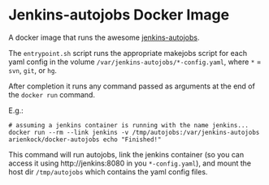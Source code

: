 # Jenkins-autojobs Docker Image

A docker image that runs the awesome [jenkins-autojobs](https://github.com/gvalkov/jenkins-autojobs).

The `entrypoint.sh` script runs the appropriate makejobs script for each yaml config in the volume `/var/jenkins-autojobs/*-config.yaml`, where `*` = `svn`, `git`, or `hg`.

After completion it runs any command passed as arguments at the end of the `docker run` command.

E.g.:

```
# assuming a jenkins container is running with the name jenkins...
docker run --rm --link jenkins -v /tmp/autojobs:/var/jenkins-autojobs arienkock/docker-autojobs echo "Finished!"
```



This command will run autojobs, link the jenkins container (so you can access it using http://jenkins:8080 in you `*-config.yaml`), and mount the host dir `/tmp/autojobs` which contains the yaml config files.

